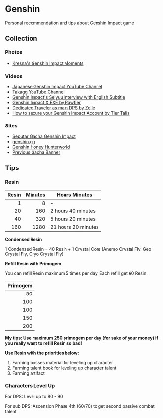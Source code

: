 # Genshin
Personal recommendation and tips about Genshin Impact game

## Collection

### Photos

- [Kresna's Genshin Impact Moments](https://photos.app.goo.gl/2Au4S8aYgrr1EoNQ8)

### Videos

- [Japanese Genshin Impact YouTube Channel](https://www.youtube.com/channel/UCAVR6Q0YgYa8xwz8rdg9Mrg)
- [Takagg YouTube Channel](https://www.youtube.com/c/takagg/about)
- [Genshin Impact's Seiyuu interview with English Subtitle](https://www.youtube.com/playlist?list=PLhNKH9DbPsvi1xRIR1YlYTMbZqvAm-6qX)
- [Genshin Impact X.EXE by Rawfler](https://www.youtube.com/playlist?list=PLhSVeMuazf7b_qmboeCSk9SqFznTSnaSH)
- [Dedicated Traveler as main DPS by Zelle](https://www.youtube.com/c/11zelle)
- [How to secure your Genshin Impact Account by Tier Talis](https://www.youtube.com/watch?v=lTbbWlTYrck)

### Sites

- [Seputar Gacha Genshin Impact](https://www.notion.so/satyakresna/Seputar-Gacha-Genshin-Impact-72d6dd184de64d35bf066bc6f9184f9a)
- [genshin.gg](https://genshin.gg)
- [Genshin Honey Hunterworld](https://genshin.honeyhunterworld.com/db/char/characters/)
- [Previous Gacha Banner](https://www.gensh.in/events/gacha-banners)

## Tips

### Resin

| Resin | Minutes | Hours Minutes       |
|------:|--------:|---------------------|
|     1 |       8 | -                   |
|    20 |     160 | 2 hours 40 minutes  |
|    40 |     320 | 5 hours 20 minutes  |
|   160 |    1280 | 21 hours 20 minutes |

**Condensed Resin**

1 Condensed Resin = 40 Resin + 1 Crystal Core (Anemo Crystal Fly, Geo Crystal Fly, Cryo Crystal Fly)

**Refill Resin with Primogem**

You can refill Resin maximum 5 times per day. Each refill get 60 Resin.

| Primogem |
|---------:|
|       50 |
|      100 |
|      100 |
|      150 |
|      200 |

**My tips: Use maximum 250 primogem per day (for sake of your money) if you really want to refill Resin so bad!**

**Use Resin with the priorities below:**

1. Farming bosses material for leveling up character
2. Farming talent book for leveling up character talent
3. Farming artifact

### Characters Level Up

For DPS: Level up to 80 - 90

For sub DPS: Ascension Phase 4th (60/70) to get second passive combat talent
